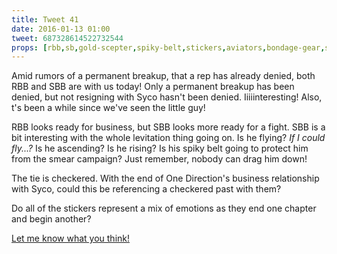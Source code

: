 ```yaml
---
title: Tweet 41
date: 2016-01-13 01:00
tweet: 687328614522732544
props: [rbb,sb,gold-scepter,spiky-belt,stickers,aviators,bondage-gear,studded-black-choker,checkered-tie,harley-jacket, freddie-mustache, black-teddie-mercury-hat, heeled-black-boots,salon-chair,levitation]
---
```

Amid rumors of a permanent breakup, that a rep has already denied, both RBB and SBB are with us today! Only a permanent breakup has been denied, but not resigning with Syco hasn't been denied. Iiiiinteresting! Also, t's been a while since we've seen the little guy!

RBB looks ready for business, but SBB looks more ready for a fight. SBB is a bit interesting with the whole levitation thing going on. Is he flying? *If I could fly...?* Is he ascending? Is he rising? Is his spiky belt going to protect him from the smear campaign? Just remember, nobody can drag him down!

The tie is checkered. With the end of One Direction's business relationship with Syco, could this be referencing a checkered past with them?

Do all of the stickers represent a mix of emotions as they end one chapter and begin another?

[Let me know what you think!]({{site.baseurl}}contribute)
